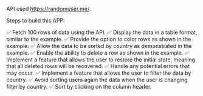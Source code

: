 API used https://randomuser.me/.

Steps to build this APP:

✅ Fetch 100 rows of data using the API.
✅ Display the data in a table format, similar to the example.
✅ Provide the option to color rows as shown in the example.
✅ Allow the data to be sorted by country as demonstrated in the example.
✅ Enable the ability to delete a row as shown in the example.
✅ Implement a feature that allows the user to restore the initial state, meaning that all deleted rows will be recovered.
✅ Handle any potential errors that may occur.
✅ Implement a feature that allows the user to filter the data by country.
✅ Avoid sorting users again the data when the user is changing filter by country.
✅ Sort by clicking on the column header.

